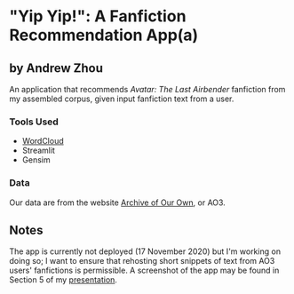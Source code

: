 # "Yip Yip!": A Fanfiction Recommendation App(a)
## by Andrew Zhou

An application that recommends <em>Avatar: The Last Airbender</em> fanfiction from my assembled corpus, given input fanfiction text from a user.

### Tools Used

* [WordCloud](https://amueller.github.io/word_cloud/)
* Streamlit
* Gensim

### Data

Our data are from the website [Archive of Our Own](http://archiveofourown.org), or AO3.

## Notes

The app is currently not deployed (17 November 2020) but I'm working on doing so; I want to ensure that rehosting short snippets of text from AO3 users' fanfictions is permissible. A screenshot of the app may be found in Section 5 of my [presentation](../presentation/p4_nlp_slides.pdf).